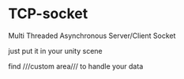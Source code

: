 # TCP-socket
Multi Threaded Asynchronous Server/Client Socket 

just put it in your unity scene

find ///custom area/// 
to handle your data 
